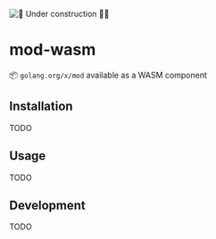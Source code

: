 ![🚧 Under construction 👷‍♂️](https://i.imgur.com/LEP2R3N.png)

# mod-wasm

📦 `golang.org/x/mod` available as a WASM component

## Installation

TODO

## Usage

TODO

## Development

TODO
